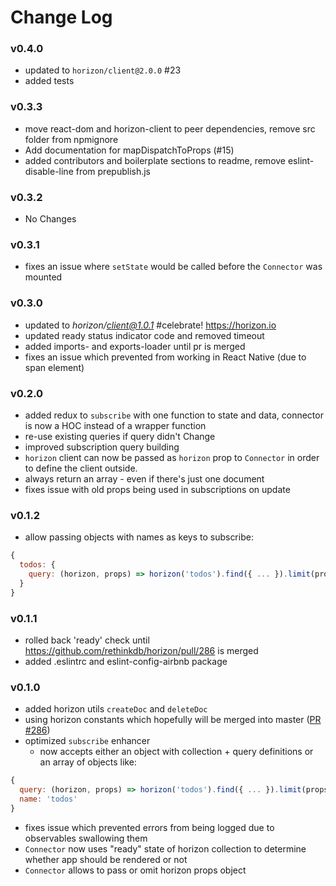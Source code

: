 # Change Log

### v0.4.0
- updated to `horizon/client@2.0.0` #23
- added tests

### v0.3.3
- move react-dom and horizon-client to peer dependencies, remove src folder from npmignore
- Add documentation for mapDispatchToProps (#15)
- added contributors and boilerplate sections to readme, remove eslint-disable-line from prepublish.js

### v0.3.2
- No Changes

### v0.3.1
- fixes an issue where `setState` would be called before the `Connector` was mounted

### v0.3.0
- updated to *horizon/client@1.0.1* #celebrate! https://horizon.io
- updated ready status indicator code and removed timeout
- added imports- and exports-loader until pr is merged
- fixes an issue which prevented <Connector /> from working in React Native (due to span element)

### v0.2.0
- added redux to ```subscribe``` with one function to state and data, connector is now a HOC instead of a wrapper function
- re-use existing queries if query didn't Change
- improved subscription query building
- ```horizon``` client can now be passed as ```horizon``` prop to ```Connector``` in order to define the client outside.
- always return an array - even if there's just one document
- fixes issue with old props being used in subscriptions on update

### v0.1.2
- allow passing objects with names as keys to subscribe:
```JavaScript
{
  todos: {
    query: (horizon, props) => horizon('todos').find({ ... }).limit(props.limit)
  }
}
```

### v0.1.1
- rolled back 'ready' check until https://github.com/rethinkdb/horizon/pull/286 is merged
- added .eslintrc and eslint-config-airbnb package

### v0.1.0
- added horizon utils ```createDoc``` and ```deleteDoc```
- using horizon constants which hopefully will be merged into master ([PR #286](https://github.com/rethinkdb/horizon/pull/286))
- optimized ```subscribe``` enhancer
  - now accepts either an object with collection + query definitions or an array of objects like:

```JavaScript
{
  query: (horizon, props) => horizon('todos').find({ ... }).limit(props.limit),
  name: 'todos'
}
```
- fixes issue which prevented errors from being logged due to observables swallowing them
- ```Connector``` now uses "ready" state of horizon collection to determine whether app should be rendered or not
- ```Connector``` allows to pass or omit horizon props object
